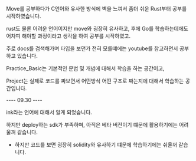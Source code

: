 Move를 공부하다가 C언어와 유사한 방식에 벽을 느껴서 좀더 쉬운 Rust부터 공부를 시작하였습니다.

rust도 물론 어려운 언어이지만 move와 굉장히 유사하고, 후에 Go를 학습하는데에도 어차피 해야할 과정이라고 생각을 하여 공부를 시작하였고.

주로 docs를 검색해가며 타입을 보던가 전혀 모를떄에는 youtube를 참고하면서 공부하고 있습니다.

Practice_Basic는 기본적인 문법 및 개념에 대해서 학습을 하는 공간이고,

Project는 실제로 코드를 짜보면서 어떤방식 어떤 구조로 짜는지에 대해서 학습하는 공간입니다.

---- 09.30 ----

ink라는 언어에 대해서 알게 되었습니다.

하지만 deploy하는 sdk가 부족하며, 아직은 베타 버전이기 떄문에 활용하기에는 어려울꺼 같습니다.

- 하지만 코드를 보면 굉장히 solidity와 유사하기 떄문에 학습하기에는 쉬울꺼 같습니다.
